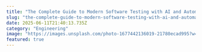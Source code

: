 ```yaml
---
title: "The Complete Guide to Modern Software Testing with AI and Automation: Tools, Tips, and Industry Insights"
slug: "the-complete-guide-to-modern-software-testing-with-ai-and-automation-tools-tips-and-industry-insights"
date: 2025-06-11T21:40:13.735Z
category: "Engineering"
image: "https://images.unsplash.com/photo-1677442136019-21780ecad995?w=1200&h=600&fit=crop"
featured: true
---
```


